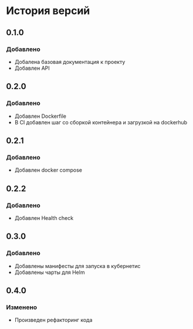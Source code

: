 # История версий

## 0.1.0
### Добавлено
- Добалена базовая документация к проекту
- Добавлен API

## 0.2.0
### Добавлено
- Добавлен Dockerfile
- В CI добавлен шаг со сборкой контейнера и загрузкой на dockerhub

## 0.2.1
### Добавлено
- Добавлен docker compose

## 0.2.2
### Добавлено
- Добавлен Health check

## 0.3.0
### Добавлено
- Добавлены манифесты для запуска в кубернетис
- Добавлены чарты для Helm

## 0.4.0
### Изменено
- Произведен рефакторинг кода
